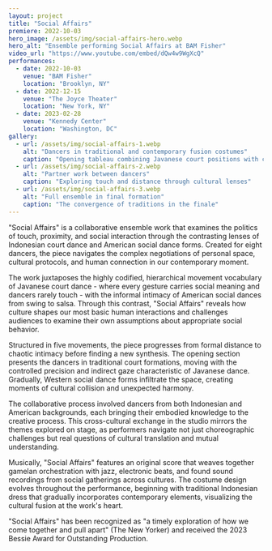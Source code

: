 ```yaml
---
layout: project
title: "Social Affairs"
premiere: 2022-10-03
hero_image: /assets/img/social-affairs-hero.webp
hero_alt: "Ensemble performing Social Affairs at BAM Fisher"
video_url: "https://www.youtube.com/embed/dQw4w9WgXcQ"
performances:
  - date: 2022-10-03
    venue: "BAM Fisher"
    location: "Brooklyn, NY"
  - date: 2022-12-15
    venue: "The Joyce Theater"
    location: "New York, NY"
  - date: 2023-02-28
    venue: "Kennedy Center"
    location: "Washington, DC"
gallery:
  - url: /assets/img/social-affairs-1.webp
    alt: "Dancers in traditional and contemporary fusion costumes"
    caption: "Opening tableau combining Javanese court positions with contemporary groupings"
  - url: /assets/img/social-affairs-2.webp
    alt: "Partner work between dancers"
    caption: "Exploring touch and distance through cultural lenses"
  - url: /assets/img/social-affairs-3.webp
    alt: "Full ensemble in final formation"
    caption: "The convergence of traditions in the finale"
---
```


"Social Affairs" is a collaborative ensemble work that examines the politics of touch, proximity, and social interaction through the contrasting lenses of Indonesian court dance and American social dance forms. Created for eight dancers, the piece navigates the complex negotiations of personal space, cultural protocols, and human connection in our contemporary moment.

The work juxtaposes the highly codified, hierarchical movement vocabulary of Javanese court dance - where every gesture carries social meaning and dancers rarely touch - with the informal intimacy of American social dances from swing to salsa. Through this contrast, "Social Affairs" reveals how culture shapes our most basic human interactions and challenges audiences to examine their own assumptions about appropriate social behavior.

Structured in five movements, the piece progresses from formal distance to chaotic intimacy before finding a new synthesis. The opening section presents the dancers in traditional court formations, moving with the controlled precision and indirect gaze characteristic of Javanese dance. Gradually, Western social dance forms infiltrate the space, creating moments of cultural collision and unexpected harmony.

The collaborative process involved dancers from both Indonesian and American backgrounds, each bringing their embodied knowledge to the creative process. This cross-cultural exchange in the studio mirrors the themes explored on stage, as performers navigate not just choreographic challenges but real questions of cultural translation and mutual understanding.

Musically, "Social Affairs" features an original score that weaves together gamelan orchestration with jazz, electronic beats, and found sound recordings from social gatherings across cultures. The costume design evolves throughout the performance, beginning with traditional Indonesian dress that gradually incorporates contemporary elements, visualizing the cultural fusion at the work's heart.

"Social Affairs" has been recognized as "a timely exploration of how we come together and pull apart" (The New Yorker) and received the 2023 Bessie Award for Outstanding Production.